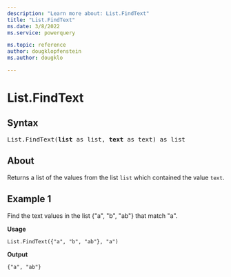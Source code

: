 ```yaml
---
description: "Learn more about: List.FindText"
title: "List.FindText"
ms.date: 3/8/2022
ms.service: powerquery

ms.topic: reference
author: dougklopfenstein
ms.author: dougklo

---
```

# List.FindText

## Syntax

<pre>
List.FindText(<b>list</b> as list, <b>text</b> as text) as list
</pre>
  
## About

Returns a list of the values from the list `list` which contained the value `text`.

## Example 1

Find the text values in the list {"a", "b", "ab"} that match "a".

**Usage**

```powerquery-m
List.FindText({"a", "b", "ab"}, "a")
```

**Output**

`{"a", "ab"}`
